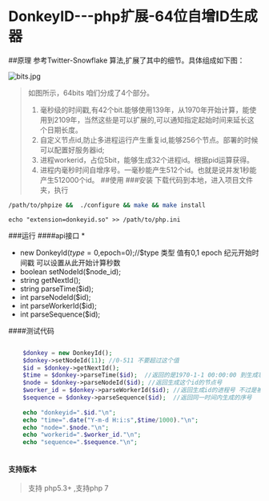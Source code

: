 # DonkeyID---php扩展-64位自增ID生成器
##原理
	参考Twitter-Snowflake 算法,扩展了其中的细节。具体组成如下图：
	
![bits.jpg](https://github.com/osgochina/donkeyid/blob/master/doc/bits.jpg?raw=true)

> 如图所示，64bits 咱们分成了4个部分。
> 1. 毫秒级的时间戳,有42个bit.能够使用139年，从1970年开始计算，能使用到2109年，当然这些是可以扩展的,可以通知指定起始时间来延长这个日期长度。
> 2. 自定义节点id,防止多进程运行产生重复id,能够256个节点。部署的时候可以配置好服务器id;
> 4. 进程workerid，占位5bit，能够生成32个进程id。根据pid运算获得。
> 4. 进程内毫秒时间自增序号。一毫秒能产生512个id。也就是说并发1秒能产生512000个id。
##使用
###安装
> 下载代码到本地，进入项目文件夹，执行

```Bash
/path/to/phpize &&  ./configure && make && make install
```

```Bssh
echo "extension=donkeyid.so" >> /path/to/php.ini
```

###运行
####api接口
*
* new DonkeyId($type=0,$epoch=0);//$type 类型 值有0,1 epoch 纪元开始时间戳 可以设置从此开始计算秒数
* boolean setNodeId($node_id);
* string getNextId();
* string parseTime($id);
* int parseNodeId($id);
* int parseWorkerId($id);
* int parseSequence($id);

####测试代码
```php

    $donkey = new DonkeyId();
    $donkey->setNodeId(11); //0-511 不要超过这个值
    $id = $donkey->getNextId();
    $time = $donkey->parseTime($id);  //返回的是1970-1-1 00:00:00 到生成事件的毫秒数
    $node = $donkey->parseNodeId($id); //返回生成这个id的节点号
    $worker_id = $donkey->parseWorkerId($id); //返回生成id的进程号 不过是被处理过的，最多0-31
    $sequence = $donkey->parseSequence($id);  //返回同一时间内生成的序号
    
    echo "donkeyid=".$id."\n";
    echo "time=".date("Y-m-d H:i:s",$time/1000)."\n";
    echo "node=".$node."\n";
    echo "workerid=".$worker_id."\n";
    echo "sequence=".$sequence."\n";
   
```
#### 支持版本
> 支持 php5.3+ ,支持php 7